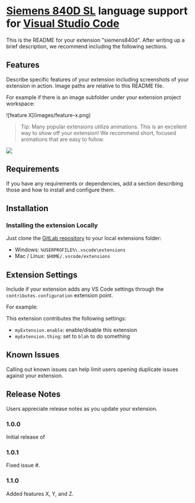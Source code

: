 # [Siemens 840D SL](http://w3.siemens.com/mcms/mc-systems/en/automation-systems/cnc-sinumerik/sinumerik-controls/sinumerik-840/sinumerik-840d-sl/pages/sinumerik-840d-sl.aspx) language support for [Visual Studio Code](https://code.visualstudio.com/)

This is the README for your extension "siemens840d". After writing up a brief description, we recommend including the following sections.

## Features

Describe specific features of your extension including screenshots of your extension in action. Image paths are relative to this README file.

For example if there is an image subfolder under your extension project workspace:

\!\[feature X\]\(images/feature-x.png\)

> Tip: Many popular extensions utilize animations. This is an excellent way to show off your extension! We recommend short, focused animations that are easy to follow.

![](https://raw.githubusercontent.com/deathaxe/sublime-s840d/master/example.jpg)

## Requirements

If you have any requirements or dependencies, add a section describing those and how to install and configure them.

## Installation

### Installing the extension Locally
Just clone the [GitLab repository](http://gitlab.khype.ddnss.de/SystemTools/vscode-siemens840d) to your local extensions folder:
* Windows: `%USERPROFILE%\.vscode\extensions`
* Mac / Linux: `$HOME/.vscode/extensions` 


## Extension Settings

Include if your extension adds any VS Code settings through the `contributes.configuration` extension point.

For example:

This extension contributes the following settings:

* `myExtension.enable`: enable/disable this extension
* `myExtension.thing`: set to `blah` to do something

## Known Issues

Calling out known issues can help limit users opening duplicate issues against your extension.

## Release Notes

Users appreciate release notes as you update your extension.

### 1.0.0

Initial release of 

### 1.0.1

Fixed issue #.

### 1.1.0

Added features X, Y, and Z.


